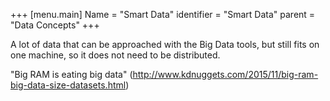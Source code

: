 +++
[menu.main]
Name = "Smart Data"
identifier = "Smart Data"
parent = "Data Concepts"
+++

A lot of data that can be approached with the Big Data tools, but still fits on one machine, so it does not need to be distributed.

"Big RAM is eating big data" (http://www.kdnuggets.com/2015/11/big-ram-big-data-size-datasets.html)